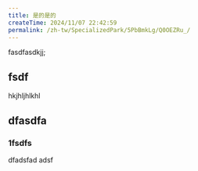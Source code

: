 ```yaml
---
title: 是的是的
createTime: 2024/11/07 22:42:59
permalink: /zh-tw/SpecializedPark/5PbBmkLg/Q0OEZRu_/
---
```


fasdfasdkjj;


## fsdf 


hkjhljhlkhl


## dfasdfa 

### 1fsdfs

dfadsfad adsf